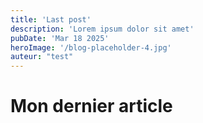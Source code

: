 ```yaml
---
title: 'Last post'
description: 'Lorem ipsum dolor sit amet'
pubDate: 'Mar 18 2025'
heroImage: '/blog-placeholder-4.jpg'
auteur: "test"
---
```


# Mon dernier article